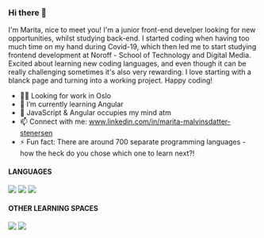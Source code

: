 ### Hi there 👋

I'm Marita, nice to meet you! I'm a junior front-end develper looking for new opportunities, whilst studying back-end.
I started coding when having too much time on my hand during Covid-19, which then led me to start studying frontend development at Noroff - School of Technology and Digital Media. Excited about learning new coding languages, and even though it can be really challenging sometimes it's also very rewarding. I love starting with a blanck page and turning into a working project. Happy coding!

- 👩‍💻 Looking for work in Oslo
- 🔭 I’m currently learning Angular
- 🌱 JavaScript & Angular occupies my mind atm 
- 📫 Connect with me: www.linkedin.com/in/marita-malvinsdatter-stenersen
- ⚡ Fun fact: There are around 700 separate programming languages - how the heck do you chose which one to learn next?!

#### LANGUAGES 
<img src="https://img.shields.io/badge/HTML5-E34F26?style=for-the-badge&logo=html5&logoColor=white"/> <img src="https://img.shields.io/badge/CSS3-1572B6?style=for-the-badge&logo=css3&logoColor=white"/> <img src="https://img.shields.io/badge/JavaScript-323330?style=for-the-badge&logo=javascript&logoColor=F7DF1E"/>

#### OTHER LEARNING SPACES
<img src="https://img.shields.io/badge/scrimba-2B283A?style=for-the-badge&logo=scrimba&logoColor=white"/> <img src="https://img.shields.io/badge/Codecademy-FFF0E5?style=for-the-badge&logo=codecademy&logoColor=303347"/>

<!-- ### CONNECT
[![linkedin](https://img.shields.io/badge/LinkedIn-0077B5?style=for-the-badge&logo=linkedin&logoColor=white)](www.linkedin.com/in/marita-malvinsdatter-stenersen)
 -->

